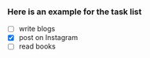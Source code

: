 ### Here is an example for the task list
- [ ] write blogs
- [x] post on Instagram
- [ ] read books
